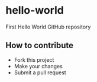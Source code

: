# hello-world
First Hello World GitHub repository

## How to contribute
- Fork this project
- Make your changes
- Submit a pull request
